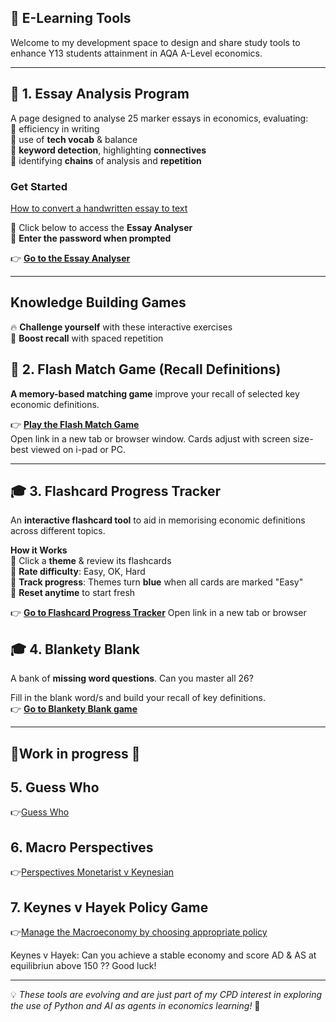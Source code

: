 ## 📌 E-Learning Tools 
Welcome to my development space to design and share study tools to enhance Y13 students attainment in AQA A-Level economics.  

---

## 📝 **1. Essay Analysis Program**  
A page designed to analyse 25 marker essays in economics, evaluating:  
  🔹 efficiency in writing  
  🔹 use of **tech vocab** & balance  
  🔹 **keyword detection**, highlighting **connectives**  
 🔹  identifying **chains** of analysis and **repetition** 

###  **Get Started**  
[How to convert a handwritten essay to text](Handwriting/convert_handwriting.html)

🔹 Click below to access the **Essay Analyser**  
🔹 **Enter the password when prompted**  

👉 **[Go to the Essay Analyser](dsanamycc20plus4.html)**  

---
 ## **Knowledge Building Games** ##
🔥 **Challenge yourself** with these interactive exercises  
🧠 **Boost recall** with spaced repetition 

## 🎯 **2. Flash Match Game** (Recall Definitions)  
**A memory-based matching game** improve your recall of selected key economic definitions.  

👉 **[Play the Flash Match Game](matchinggamekl.html)**  
Open link in a new tab or browser window. Cards adjust with screen size- best viewed on i-pad or PC.

---

## 🎓 **3. Flashcard Progress Tracker**  
An **interactive flashcard tool** to aid in memorising economic definitions across different topics.

 **How it Works**  
🔹  Click a **theme** & review its flashcards  
🔹 **Rate difficulty**: Easy, OK, Hard  
🔹 **Track progress**: Themes turn **blue** when all cards are marked "Easy"  
🔹 **Reset anytime** to start fresh  

👉 **[Go to Flashcard Progress Tracker](Flashcardprogress8.html)**
Open link in a new tab or browser 

## 🎓 **4. Blankety Blank**  
A bank of **missing word questions**. Can you master all 26?

Fill in the blank word/s and build your recall of key definitions.  
👉 **[Go to Blankety Blank game](blanketyblank2.html)**

---

## 🚧Work in progress 🚧 ##  
 
## 5. Guess Who

👉[Guess Who](Guesswho/guesswho.html) 

## 6. Macro Perspectives ##
👉[Perspectives Monetarist v Keynesian](perspectives302.html)

## 7. Keynes v Hayek Policy Game ##

👉[Manage the Macroeconomy by choosing appropriate policy](keynesvhayak11.html)

Keynes v Hayek: Can you achieve a stable economy and score AD & AS at equilibriun above 150 ?? Good luck! 

---

💡 *These tools are evolving and are just part of my CPD interest in exploring the use of Python and AI as agents in economics learning!* 🚀  

